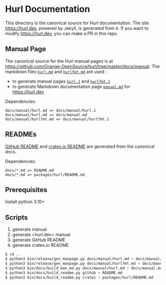 # Hurl Documentation

This directory is the canonical source for Hurl documentation. The site <https://hurl.dev>, powered by Jekyll,
is generated from it. If you want to modify <https://hurl.dev>, you can make a PR in this repo.

## Manual Page

The canonical source for the Hurl manual pages is at <https://github.com/Orange-OpenSource/hurl/tree/master/docs/manual>.
The markdown files [`hurl.md`] and [`hurlfmt.md`] are used :

- to generate manual pages [`hurl.1`] and [`hurlfmt.1`]
- to generate Markdown documentation page [`manual.md`] for <https://hurl.dev>

Dependencies:

```
docs/manual/hurl.md => docs/manual/hurl.1
docs/manual/hurl.md => docs/manual.md
docs/manual/hurlfmt.md => docs/manual/hurlfmt.1
```

## READMEs

[GitHub README] and [crates.io README] are generated from the canonical docs.

Dependencies:

```
docs/*.md => README.md
docs/*.md => packages/hurl/README.md
```
## Prerequisites

Install python 3.10+

## Scripts

1. generate manual
2. generate <hurl.dev> manual
3. generate GitHub README
4. generate crates.io README

```bash
$ cd ..
$ python3 bin/release/gen_manpage.py docs/manual/hurl.md > docs/manual/hurl.1
$ python3 bin/release/gen_manpage.py docs/manual/hurlfmt.md > docs/manual/hurlfmt.1
$ python3 bin/docs/build_man_md.py docs/manual/hurl.md > docs/manual.md
$ python3 bin/docs/build_readme.py github > README.md
$ python3 bin/docs/build_readme.py crates > packages/hurl/README.md
```


[`hurl.md`]: https://github.com/Orange-OpenSource/hurl/tree/master/docs/manual/hurl.md
[`hurlfmt.md`]: https://github.com/Orange-OpenSource/hurl/tree/master/docs/manual/hurlfmt.md
[`hurl.1`]: https://github.com/Orange-OpenSource/hurl/tree/master/docs/manual/hurl.1
[`hurlfmt.1`]: https://github.com/Orange-OpenSource/hurl/tree/master/docs/manual/hurlfmt.1
[`manual.md`]: https://github.com/Orange-OpenSource/hurl/blob/master/docs/manual.md
[GitHub README]: https://github.com/Orange-OpenSource/hurl/blob/master/README.md
[crates.io README]: https://github.com/Orange-OpenSource/hurl/blob/master/packages/hurl/README.md

